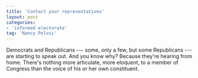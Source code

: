 ```yaml
---
title: 'Contact your representatives'
layout: post
categories:
- 'informed electorate'
tag: 'Nancy Pelosi'
---
```


Democrats and Republicans --- some, only a few, but some Republicans --- are starting to speak out. And you know why? Because they're hearing from home. There's nothing more articulate, more eloquent, to a member of Congress than the voice of his or her own constituent.